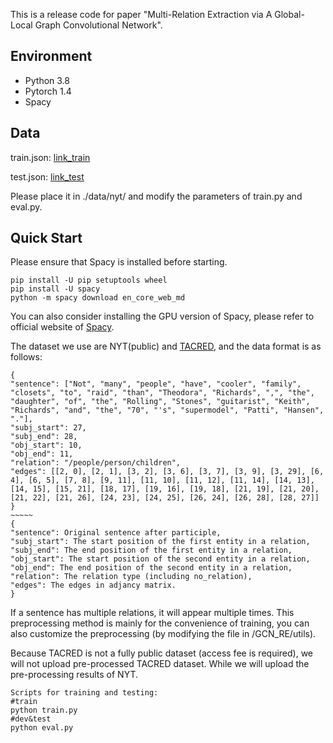 This is a release code for paper "Multi-Relation Extraction via A Global-Local Graph Convolutional Network".

## Environment

- Python 3.8
- Pytorch 1.4
- Spacy

## Data

train.json: [link_train](https://drive.google.com/file/d/1tBbYzdb72U29PTVoZhgrgIrDtDB5XV12/view?usp=sharing)

test.json: [link_test](https://drive.google.com/file/d/1ZaQwWZ1QKc0bglrTBaL1xFIlpvmwfvcX/view?usp=sharing)

Please place it in ./data/nyt/ and modify the parameters of train.py and eval.py.

## Quick Start

Please ensure that Spacy is installed before starting.

```
pip install -U pip setuptools wheel
pip install -U spacy
python -m spacy download en_core_web_md
```

You can also consider installing the GPU version of Spacy, please refer to official website of [Spacy](https://spacy.io/usage).

The dataset we use are NYT(public) and [TACRED](https://catalog.ldc.upenn.edu/LDC2018T24), and the data format is as follows:

```
{
"sentence": ["Not", "many", "people", "have", "cooler", "family", "closets", "to", "raid", "than", "Theodora", "Richards", ",", "the", "daughter", "of", "the", "Rolling", "Stones", "guitarist", "Keith", "Richards", "and", "the", "70", "'s", "supermodel", "Patti", "Hansen", "."], 
"subj_start": 27, 
"subj_end": 28, 
"obj_start": 10, 
"obj_end": 11, 
"relation": "/people/person/children", 
"edges": [[2, 0], [2, 1], [3, 2], [3, 6], [3, 7], [3, 9], [3, 29], [6, 4], [6, 5], [7, 8], [9, 11], [11, 10], [11, 12], [11, 14], [14, 13], [14, 15], [15, 21], [18, 17], [19, 16], [19, 18], [21, 19], [21, 20], [21, 22], [21, 26], [24, 23], [24, 25], [26, 24], [26, 28], [28, 27]]
}
~~~~~
{
"sentence": Original sentence after participle,  
"subj_start": The start position of the first entity in a relation, 
"subj_end": The end position of the first entity in a relation,
"obj_start": The start position of the second entity in a relation, 
"obj_end": The end position of the second entity in a relation, 
"relation": The relation type (including no_relation), 
"edges": The edges in adjancy matrix.
}
```

If a sentence has multiple relations, it will appear multiple times.  This preprocessing method is mainly for the convenience of training, you can also customize the preprocessing (by modifying the file in /GCN_RE/utils). 

Because TACRED is not a fully public dataset (access fee is required), we will not upload pre-processed TACRED dataset. While we will upload the pre-processing results of NYT.

```
Scripts for training and testing: 
#train
python train.py
#dev&test
python eval.py
```
